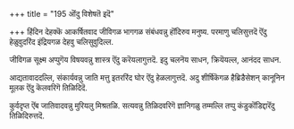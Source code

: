 +++
title = "195 ऒंदु विशेषतॆ इदॆ"

+++
हिंदिन देहक्कॆ आकर्षितवाद जीविगळ भागगळ संबंधवन्नु हॊंदिरुव मनुष्य. परमाणु चलिसुत्तदॆ ऎंदु हेळुवुदरिंद इंद्रियगळ देहवु चलिसुवुदिल्ल.

जीविगळ सूक्ष्म अप्पुगॆय विषयवन्नु शास्त्र ऎंदु करॆयलागुत्तदॆ. इदु चलनॆय साधन, क्रियॆयल्ल, आनंदद साधन.

आद्यतावाददल्लि, संकार्यवन्नु जाति मत्तु इतररिंद घोर ऎंदु हेळलागुत्तदॆ. अदु शीर्षिकॆगळ हैब्रिडैसेशन् कानूनिन मूलक ऎंदु कॆलवरिगॆ तिळिदिदॆ.

कुर्वदृप्त ऎंब जातिवादवन्नु मुरियलु मिश्रतळि. सत्यवन्नु तिळिदवरिगॆ ज्ञानिगळु तम्मल्लि तप्पु कंडुकॊंडिद्दारॆंदु तिळिदिरुत्तदॆ.

